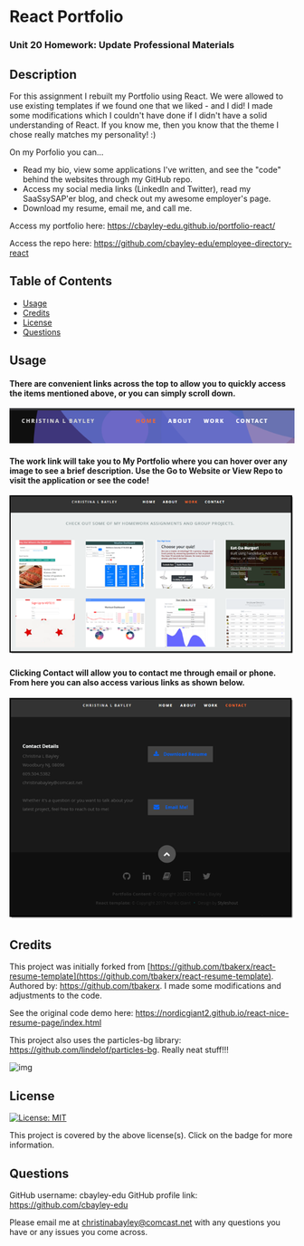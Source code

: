 # React Portfolio
### Unit 20 Homework: Update Professional Materials

## Description
For this assignment I rebuilt my Portfolio using React. We were allowed to use existing templates if we found one that we liked - and I did! I made some modifications which I couldn't have done if I didn't have a solid understanding of React. If you know me, then you know that the theme I chose really matches my personality! :)

On my Porfolio you can...  
  * Read my bio, view some applications I've written, and see the "code" behind the websites through my GitHub repo. 
  * Access my social media links (LinkedIn and Twitter), read my SaaSsySAP'er blog, and check out my awesome employer's page.
  * Download my resume, email me, and call me.

Access my portfolio here: https://cbayley-edu.github.io/portfolio-react/

Access the repo here: https://github.com/cbayley-edu/employee-directory-react

## Table of Contents
* [Usage](#usage)
* [Credits](#credits)
* [License](#license)
* [Questions](#questions)

## Usage
#### There are convenient links across the top to allow you to quickly access the items mentioned above, or you can simply scroll down.
   ![navigation](/public/images/nav-bar.png)

#### The work link will take you to My Portfolio where you can hover over any image to see a brief description. Use the Go to Website or View Repo to visit the application or see the code!
   ![my portfolio](/public/images/my-portfolio.png)

#### Clicking Contact will allow you to contact me through email or phone. From here you can also access various links as shown below.
   ![contact me and links](/public/images/contact-me-and-links.png)


## Credits
This project was initially forked from [https://github.com/tbakerx/react-resume-template](https://github.com/tbakerx/react-resume-template). Authored by: https://github.com/tbakerx.
I made some modifications and adjustments to the code.

See the original code demo here: https://nordicgiant2.github.io/react-nice-resume-page/index.html

This project also uses the particles-bg library: https://github.com/lindelof/particles-bg.  Really neat stuff!!!

![img](https://github.com/lindelof/particles-bg/raw/master/image/03.jpg?raw=true)


## License 

[![License: MIT](https://img.shields.io/badge/License-MIT-yellow.svg)](https://opensource.org/licenses/MIT)

This project is covered by the above license(s). Click on the badge for more information.


## Questions 

GitHub username: cbayley-edu
GitHub profile link: https://github.com/cbayley-edu

Please email me at christinabayley@comcast.net with any questions you have or any issues you come across.

